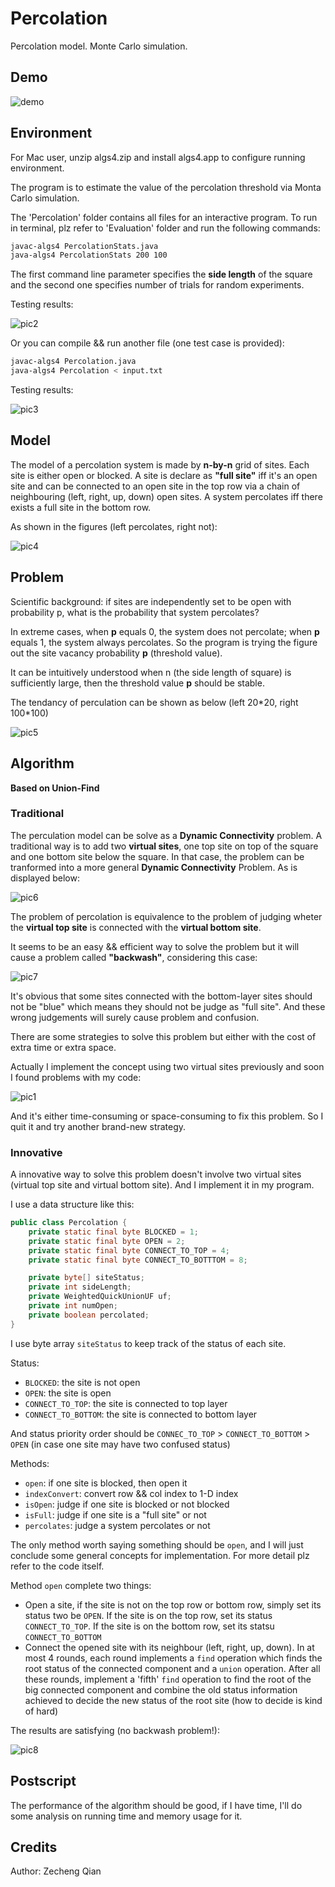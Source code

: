 # Percolation
Percolation model. Monte Carlo simulation.

## Demo

![demo](pic/demo.gif)



## Environment

For Mac user, unzip algs4.zip and install algs4.app to configure running environment.

The program is to estimate the value of the percolation threshold via Monta Carlo simulation.

The 'Percolation' folder contains all files for an interactive program. To run in terminal, plz refer to 'Evaluation' folder and run the following commands:

```bash
javac-algs4 PercolationStats.java
java-algs4 PercolationStats 200 100
```

The first command line parameter specifies the **side length** of the square and the second one specifies number of trials for random experiments.

Testing results:

![pic2](pic/pic2.png)

Or you can compile && run another file (one test case is provided):

```bash
javac-algs4 Percolation.java
java-algs4 Percolation < input.txt
```

Testing results:

![pic3](pic/pic3.png)



## Model

The model of a percolation system is made by **n-by-n** grid of sites. Each site is either open or blocked. A site is declare as **"full site"** iff it's an open site and can be connected to an open site in the top row via a chain of neighbouring (left, right, up, down) open sites. A system percolates iff there exists a full site in the bottom row.

As shown in the figures (left percolates, right not):



![pic4](pic/pic4.png)



## Problem

Scientific background: if sites are independently set to be open with probability p, what is the probability that system percolates?

In extreme cases, when **p** equals 0, the system does not percolate; when **p** equals 1, the system always percolates. So the program is trying the figure out the site vacancy probability **p** (threshold value).

It can be intuitively understood when n (the side length of square) is sufficiently large, then the threshold value **p** should be stable.

The tendancy of perculation can be shown as below (left 20\*20, right 100\*100)

![pic5](pic/pic5.png)



## Algorithm

**Based on Union-Find**

### Traditional

The perculation model can be solve as a **Dynamic Connectivity** problem. A traditional way is to add two **virtual sites**, one  top site on top of the square and one bottom site below the square. In that case, the problem can be tranformed into a more general **Dynamic Connectivity** Problem. As is displayed below:

![pic6](pic/pic6.png)

The problem of percolation is equivalence to the problem of judging wheter the **virtual top site** is connected with the **virtual bottom site**.

It seems to be an easy && efficient way to solve the problem but it will cause a problem called **"backwash"**, considering this case:

![pic7](pic/pic7.png)

It's obvious that some sites connected with the bottom-layer sites should not be "blue" which means they should not be judge as "full site". And these wrong judgements will surely cause problem and confusion.

There are some strategies to solve this problem but either with the cost of extra time or extra space.

Actually I implement the concept using two virtual sites previously and soon I found problems with my code:

![pic1](pic/pic1.png)

And it's either time-consuming or space-consuming to fix this problem. So I quit it and try another brand-new strategy.



### Innovative

A innovative way to solve this problem doesn't involve two virtual sites (virtual top site and virtual bottom site). And I implement it in my program.

I use a data structure like this:

```java
public class Percolation {
    private static final byte BLOCKED = 1;
    private static final byte OPEN = 2;
    private static final byte CONNECT_TO_TOP = 4;
    private static final byte CONNECT_TO_BOTTTOM = 8;

    private byte[] siteStatus;
    private int sideLength;
    private WeightedQuickUnionUF uf;
    private int numOpen;
    private boolean percolated;
}
```

I use byte array `siteStatus` to keep track of the status of each site.

Status:

+ `BLOCKED`: the site is not open
+ `OPEN`: the site is open
+ `CONNECT_TO_TOP`: the site is connected to top layer
+ `CONNECT_TO_BOTTOM`: the site is connected to bottom layer

And status priority order should be `CONNEC_TO_TOP` > `CONNECT_TO_BOTTOM` > `OPEN` (in case one site may have two confused status)

Methods:

+ `open`: if one site is blocked, then open it
+ `indexConvert`: convert row && col index to 1-D index
+ `isOpen`: judge if one site is blocked or not blocked
+ `isFull`: judge if one site is a "full site" or not
+ `percolates`: judge a system percolates or not

The only method worth saying something should be `open`, and I will just conclude some general concepts for implementation. For more detail plz refer to the code itself.

Method `open` complete two things:

+ Open a site, if the site is not on the top row or bottom row, simply set its status two be `OPEN`. If the site is on the top row, set its status `CONNECT_TO_TOP`. If the site is on the bottom row, set its statsu `CONNECT_TO_BOTTOM`
+ Connect the opened site with its neighbour (left, right, up, down). In at most 4 rounds, each round implements a `find` operation which finds the root status of the connected component and a `union` operation. After all these rounds, implement a 'fifth' `find` operation to find the root of the big connected component and combine the old status information achieved to decide the new status of the root site (how to decide is kind of hard)

The results are satisfying (no backwash problem!):

![pic8](pic/pic8.png)



##  Postscript

The performance of the algorithm should be good, if I have time, I'll do some analysis on running time and memory usage for it.



## Credits

Author: Zecheng Qian